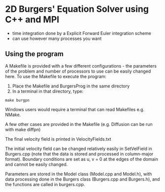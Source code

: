 # 2D Burgers' Equation Solver using C++ and MPI 
- time integration done by a Explicit Forward Euler integration scheme
- can use however many processes you want




## Using the program
A Makefile is provided with a few different configurations - the parameters of the problem and number of processors to use can be easily changed here.
To use the Makefile to execute the program:
1. Place the Makefile and BurgersProg in the same directory
2. In a terminal in that directory, type:
```
make burgpn
```
Windows users would require a terminal that can read Makefiles e.g. NMake.

A few other cases are provided in the Makefile (e.g. Diffusion can be run with make diffpn)


The final velocity field is printed in VelocityFields.txt


The initial velocity field can be changed relatively easily in SetVelField in Burgers.cpp (note that the data is stored and processed in column-major format).
Boundary conditions are set as u, v = 0 at the edges of the domain and cannot be easily changed.

Parameters are stored in the Model class (Model.cpp and Model.h), with data processing done in the Burgers class (Burgers.cpp and Burgers.h), and the functions are called in burgers.cpp.

 




